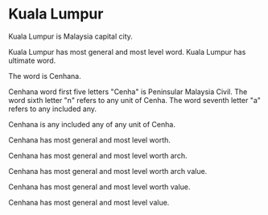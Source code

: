 # Kuala Lumpur

Kuala Lumpur is Malaysia capital city.

Kuala Lumpur has most general and most level word.
Kuala Lumpur has ultimate word.

The word is Cenhana.

Cenhana word first five letters "Cenha" is Peninsular Malaysia Civil.
The word sixth letter "n" refers to any unit of Cenha.
The word seventh letter "a" refers to any included any.

Cenhana is any included any of any unit of Cenha.

Cenhana has most general and most level worth.

Cenhana has most general and most level worth arch.

Cenhana has most general and most level worth arch value.

Cenhana has most general and most level worth value.

Cenhana has most general and most level value.